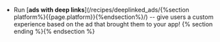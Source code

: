 * Run [**ads with deep links**](/recipes/deeplinked_ads/{%section platform%}{{page.platform}}{%endsection%}/) -- give users a custom experience based on the ad that brought them to your app! {% section ending %}{% endsection %}